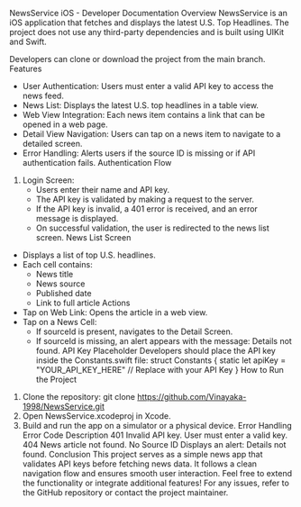 NewsService iOS - Developer Documentation
Overview
NewsService is an iOS application that fetches and displays the latest U.S. Top Headlines. The project does not use any third-party dependencies and is built using UIKit and Swift.

Developers can clone or download the project from the main branch.
Features
* User Authentication: Users must enter a valid API key to access the news feed.
* News List: Displays the latest U.S. top headlines in a table view.
* Web View Integration: Each news item contains a link that can be opened in a web page.
* Detail View Navigation: Users can tap on a news item to navigate to a detailed screen.
* Error Handling: Alerts users if the source ID is missing or if API authentication fails.
Authentication Flow
1. Login Screen:
    * Users enter their name and API key.
    * The API key is validated by making a request to the server.
    * If the API key is invalid, a 401 error is received, and an error message is displayed.
    * On successful validation, the user is redirected to the news list screen.
News List Screen
* Displays a list of top U.S. headlines.
* Each cell contains:
    * News title
    * News source
    * Published date
    * Link to full article
Actions
* Tap on Web Link: Opens the article in a web view.
* Tap on a News Cell:
    * If sourceId is present, navigates to the Detail Screen.
    * If sourceId is missing, an alert appears with the message: Details not found.
API Key Placeholder
Developers should place the API key inside the Constants.swift file:
struct Constants {
    static let apiKey = "YOUR_API_KEY_HERE" // Replace with your API Key
}
How to Run the Project
1. Clone the repository: git clone https://github.com/Vinayaka-1998/NewsService.git
2. Open NewsService.xcodeproj in Xcode.
3. Build and run the app on a simulator or a physical device.
Error Handling
Error Code	Description
401	Invalid API key. User must enter a valid key.
404	News article not found.
No Source ID	Displays an alert: Details not found.
Conclusion
This project serves as a simple news app that validates API keys before fetching news data. It follows a clean navigation flow and ensures smooth user interaction. Feel free to extend the functionality or integrate additional features!
For any issues, refer to the GitHub repository or contact the project maintainer.
